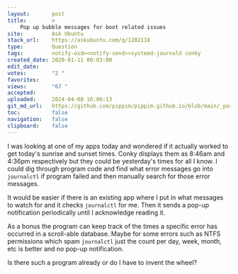 ```yaml
---
layout:       post
title:        >
    Pop up bubble messages for boot related issues
site:         Ask Ubuntu
stack_url:    https://askubuntu.com/q/1202118
type:         Question
tags:         notify-osd><notify-send><systemd-journald conky
created_date: 2020-01-11 00:03:00
edit_date:    
votes:        "2 "
favorites:    
views:        "67 "
accepted:     
uploaded:     2024-04-08 16:06:13
git_md_url:   https://github.com/pippim/pippim.github.io/blob/main/_posts/2020/2020-01-11-Pop-up-bubble-messages-for-boot-related-issues.md
toc:          false
navigation:   false
clipboard:    false
---
```


I was looking at one of my apps today and wondered if it actually worked to get today's sunrise and sunset times. Conky displays them as 8:46am and 4:36pm respectively but they could be yesterday's times for all I know. I could dig through program code and find what error messages go into `journalctl` if program failed and then manually search for those error messages.

It would be easier if there is an existing app where I put in what messages to watch for and it checks `journalctl` for me. Then it sends a pop-up notification periodically until I acknowledge reading it.

As a bonus the program can keep track of the times a specific error has occurred in a scroll-able database. Maybe for some errors such as NTFS permissions which spam `journalctl` just the count per day, week, month, etc is better and no pop-up notification.

Is there such a program already or do I have to invent the wheel?

